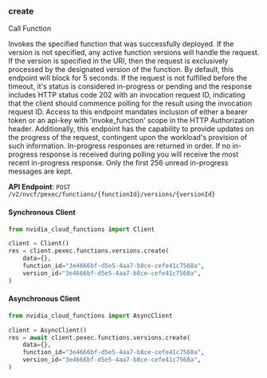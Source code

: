 
### create <a name="create"></a>
Call Function

Invokes the specified function that was successfully deployed. If the version  is not specified, any active function versions will handle the request. If  the version is specified in the URI, then the request is exclusively processed  by the designated version of the function. By default, this endpoint will block  for 5 seconds. If the request is not fulfilled before the timeout, it's status  is considered in-progress or pending and the response includes HTTP status code  202 with an invocation request ID, indicating that the client should commence  polling for the result using the invocation request ID. Access to this endpoint  mandates inclusion of either a bearer token or an api-key with 'invoke_function'  scope in the HTTP Authorization header. Additionally, this endpoint has the  capability to provide updates on the progress of the request, contingent  upon the workload's provision of such information. In-progress responses are returned in order. If no in-progress response is received  during polling you will receive the most recent in-progress response. Only the first  256 unread in-progress messages are kept. 

**API Endpoint**: `POST /v2/nvcf/pexec/functions/{functionId}/versions/{versionId}`

#### Synchronous Client

```python
from nvidia_cloud_functions import Client

client = Client()
res = client.pexec.functions.versions.create(
    data={},
    function_id="3e4666bf-d5e5-4aa7-b8ce-cefe41c7568a",
    version_id="3e4666bf-d5e5-4aa7-b8ce-cefe41c7568a",
)
```

#### Asynchronous Client

```python
from nvidia_cloud_functions import AsyncClient

client = AsyncClient()
res = await client.pexec.functions.versions.create(
    data={},
    function_id="3e4666bf-d5e5-4aa7-b8ce-cefe41c7568a",
    version_id="3e4666bf-d5e5-4aa7-b8ce-cefe41c7568a",
)
```
